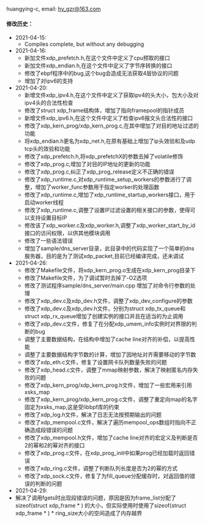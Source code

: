 huangying-c, email: hy_gzr@163.com

#### 修改历史：
* 2021-04-15:<br>
  * Compiles complete, but without any debugging
* 2021-04-16:<br>
  * 新加文件xdp_prefetch.h,在这个文件中定义了cpu预取的接口
  * 新加文件xdp_endian.h,在这个文件中定义了字节序转换的接口
  * 修改了ebpf程序中的bug,这个bug会造成无法获取4层协议的问题
  * 增加了对ipv6的支持
* 2021-04-20:<br>
  * 新增文件xdp_ipv4.h,在这个文件中定义了获取ipv4的头大小，包大小及对ipv4头的合法性检查
  * 修改了struct xdp_frame结构体，增加了指向framepool的指针成员
  * 新增文件xdp_ipv6.h,在这个文件中定义了检查ipv6报文头合法性的接口
  * 修改了xdp_kern_prog/xdp_kern_prog.c,在其中增加了对目的地址过滤的功能
  * 将xdp_endian.h更名为xdp_net.h,在原有基础上增加了ip头效验和及udp tcp头的效验和功能
  * 修改了xdp_prefetch.h,将xdp_prefetchX的参数去掉了volatile修饰
  * 修改了xdp_prog.c,增加了对目的IP地址的更新的功能
  * 修改了xdp_prog.c,纠正了xdp_prog_release定义不正确的错误
  * 修改了xdp_runtime.c,对xdp_runtime_setup_workers的参数进行了调整，增加了worker_func参数用于指定worker的处理函数
  * 修改了xdp_runtime.c,增加了xdp_runtime_startup_workers接口，用于启动worker线程
  * 修改了xdp_runtime.c,调整了设置IP过滤设置的相关接口的参数，使得可以支持设置目标IP
  * 修改该了xdp_worker.c及xdp_worker.h,调整了xdp_worker_start_by_id接口的访问权限，以供其他模块调用
  * 修改了一些语法错误
  * 增加了sample/dns_server目录，此目录中的代码实现了一个简单的dns服务器，目的是为了测试xdp_packet,目前已经编译完成，还未调试
* 2021-04-26:<br>
  * 修改了Makefile文件，将xdp_kern_prog.o生成在xdp_kern_prog目录下
  * 修改了Makefile文件，为了调试暂时去掉了-O2选项
  * 修改了测试程序sample/dns_server/main.cpp 增加了对命令行参数的处理
  * 修改了xdp_dev.c及xdp_dev.h文件，调整了xdp_dev_configure的参数
  * 修改了xdp_dev.c及xdp_dev.h文件，分别为struct xdp_tx_queue和struct xdp_rx_queue增加了创建实例的接口并且在适当的为止调用
  * 修改了xdp_dev.c文件，修复了在分配xdp_umem_info实例时对界限的判断的bug
  * 调整了主要数据结构，在结构中增加了cache line对齐的补偿，以提高性能
  * 调整了主要数据结构字节数的计算，增加了因地址对齐需要移动的字节数
  * 修改了xdp_eth.c文件，修复了设置网卡队列数量失败的问题
  * 修改了xdp_head.c文件，调整了mmap映射参数，解决了映射匿名内存失败的问题
  * 修改了xdp_kern_prog/xdp_kern_prog.h文件，增加了一些宏用来引用xsks_map
  * 修改了xdp_kern_prog/xdp_kern_prog.c文件，调整了重定向map的名字固定为xsks_map,这是受libbpf库的约束
  * 修改了xdp_log.h文件，解决了日志无法按预期输出的问题
  * 修改了xdp_mempool.c文件，解决了遍历mempool_ops数组时指向不正确造成段错误的问题
  * 修改了xdp_mempool.h文件，增加了cache line对齐的宏定义及判断是否2的幂和2的幂对齐的接口
  * 修改了xdp_prog.c文件，在xdp_prog_init中如果prog已经加载时返回错误
  * 修改了xdp_ring.c文件，调整了判断队列长度是否为2的幂的方式
  * 修改了xdp_sock.c文件，修复了为fill_queue分配缓存时，对返回值的错误的判断的问题
 * 2021-04-29:<br>
  * 解决了调用fgets时出现段错误的问题，原因是因为frame_list分配了sizeof(struct xdp_frame * ) 的大小，但实际使用时使用了sizeof(struct xdp_frame * ) * ring_size大小的空间造成了内存越界
